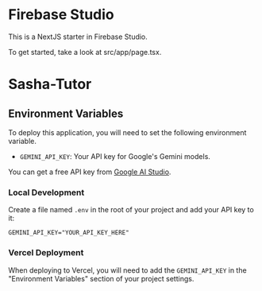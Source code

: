 # Firebase Studio

This is a NextJS starter in Firebase Studio.

To get started, take a look at src/app/page.tsx.
# Sasha-Tutor

## Environment Variables

To deploy this application, you will need to set the following environment variable.

- `GEMINI_API_KEY`: Your API key for Google's Gemini models.

You can get a free API key from [Google AI Studio](https://aistudio.google.com/app/apikey).

### Local Development

Create a file named `.env` in the root of your project and add your API key to it:

```
GEMINI_API_KEY="YOUR_API_KEY_HERE"
```

### Vercel Deployment

When deploying to Vercel, you will need to add the `GEMINI_API_KEY` in the "Environment Variables" section of your project settings.
